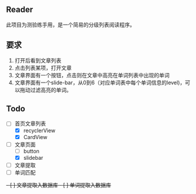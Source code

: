 Reader
---
此项目为测验练手用，是一个简易的分级列表阅读程序。

要求
---
1. 打开后看到文章列表
2. 点击列表某项，打开文章
3. 文章界面有一个按钮，点击则在文章中高亮在单词列表中出现的单词
4. 文章界面有一个slide-bar，从0到6（对应单词表中每个单词信息的level)，可以拖动过滤高亮的单词。

Todo
---
- [ ] 首页文章列表
	- [X] recyclerView 
	- [X] CardView
- [ ] 文章页面
	- [ ] button
	- [X] slidebar
- [ ] 文章提取
- [ ] 单词匹配

<del> - [ ] 文章提取入数据库
<del> - [ ] 单词提取入数据库

